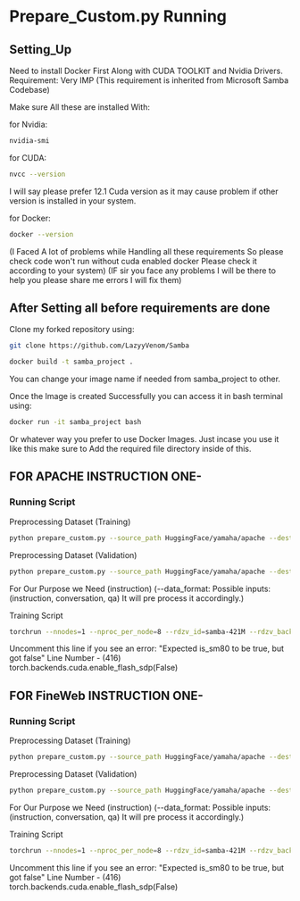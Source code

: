 # Prepare_Custom.py Running

## Setting_Up

Need to install Docker First Along with CUDA TOOLKIT and Nvidia Drivers.
Requirement: Very IMP (This requirement is inherited from Microsoft Samba Codebase)

Make sure All these are installed With:

for Nvidia:
```bash
nvidia-smi
```

for CUDA:
```bash
nvcc --version
```
I will say please prefer 12.1 Cuda version as it may cause problem if other version is 
installed in your system.


for Docker:
```bash
docker --version
```

(I Faced A lot of problems while Handling all these requirements So please check code won't
run without cuda enabled docker Please check it according to your system)
(IF sir you face any problems I will be there to help you please share me errors I will fix them)


## After Setting all before requirements are done
Clone my forked repository using:
```bash
git clone https://github.com/LazyyVenom/Samba
```

```bash
docker build -t samba_project .
```
You can change your image name if needed from samba_project to other.

Once the Image is created Successfully you can access it in bash terminal using:
```bash
docker run -it samba_project bash
```
Or whatever way you prefer to use Docker Images. Just incase you use it like this make sure to 
Add the required file directory inside of this.



## FOR APACHE INSTRUCTION ONE-
### Running Script

Preprocessing Dataset (Training)
```bash
python prepare_custom.py --source_path HuggingFace/yamaha/apache --destination_path output_apache --data_format instruction
```

Preprocessing Dataset (Validation)
```bash
python prepare_custom.py --source_path HuggingFace/yamaha/apache --destination_path output_apache_val --data_format instruction --split validation
```

For Our Purpose we Need (instruction)
(--data_format: Possible inputs: (instruction, conversation, qa)
It will pre process it accordingly.)


Training Script 
```bash
torchrun --nnodes=1 --nproc_per_node=8 --rdzv_id=samba-421M --rdzv_backend=c10d --rdzv_endpoint=127.0.0.1:29500 pretrain.py --train_data_dir output_apache --val_data_dir output_apache_val
```

Uncomment this line if you see an error: "Expected is_sm80 to be true, but got false"
Line Number - (416) torch.backends.cuda.enable_flash_sdp(False)


## FOR FineWeb INSTRUCTION ONE-
### Running Script

Preprocessing Dataset (Training)
```bash
python prepare_custom.py --source_path HuggingFace/yamaha/apache --destination_path output_fine --data_format instruction
```

Preprocessing Dataset (Validation)
```bash
python prepare_custom.py --source_path HuggingFace/yamaha/apache --destination_path output_fine_val --data_format instruction --split validation
```

For Our Purpose we Need (instruction)
(--data_format: Possible inputs: (instruction, conversation, qa)
It will pre process it accordingly.)


Training Script 
```bash
torchrun --nnodes=1 --nproc_per_node=8 --rdzv_id=samba-421M --rdzv_backend=c10d --rdzv_endpoint=127.0.0.1:29500 pretrain.py --train_data_dir output_apache --val_data_dir output_apache_val
```

Uncomment this line if you see an error: "Expected is_sm80 to be true, but got false"
Line Number - (416) torch.backends.cuda.enable_flash_sdp(False)